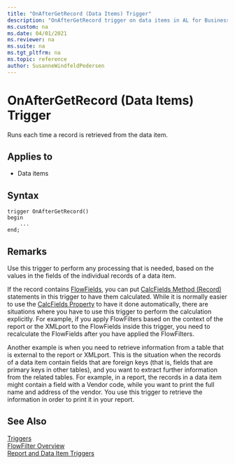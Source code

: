 ```yaml
---
title: "OnAfterGetRecord (Data Items) Trigger"
description: "OnAfterGetRecord trigger on data items in AL for Business Central."
ms.custom: na
ms.date: 04/01/2021
ms.reviewer: na
ms.suite: na
ms.tgt_pltfrm: na
ms.topic: reference
author: SusanneWindfeldPedersen
---
```



# OnAfterGetRecord (Data Items) Trigger

Runs each time a record is retrieved from the data item.  

## Applies to  

- Data items  

## Syntax  

```AL
trigger OnAfterGetRecord()
begin
    ...
end;
``` 

## Remarks

Use this trigger to perform any processing that is needed, based on the values in the fields of the individual records of a data item.  

If the record contains [FlowFields](../devenv-flowfields.md), you can put [CalcFields Method \(Record\)](../methods-auto/record/record-calcfields-method.md) statements in this trigger to have them calculated. While it is normally easier to use the [CalcFields Property](../properties/devenv-calcfields-property.md) to have it done automatically, there are situations where you have to use this trigger to perform the calculation explicitly. For example, if you apply FlowFilters based on the context of the report or the XMLport to the FlowFields inside this trigger, you need to recalculate the FlowFields after you have applied the FlowFilters.  

Another example is when you need to retrieve information from a table that is external to the report or XMLport. This is the situation when the records of a data item contain fields that are foreign keys \(that is, fields that are primary keys in other tables\), and you want to extract further information from the related tables. For example, in a report, the records in a data item might contain a field with a Vendor code, while you want to print the full name and address of the vendor. You use this trigger to retrieve the information in order to print it in your report.  

## See Also

[Triggers](devenv-triggers.md)   
[FlowFilter Overview](../devenv-flowfilter-overview.md)  
[Report and Data Item Triggers](devenv-report-and-data-item-triggers.md)